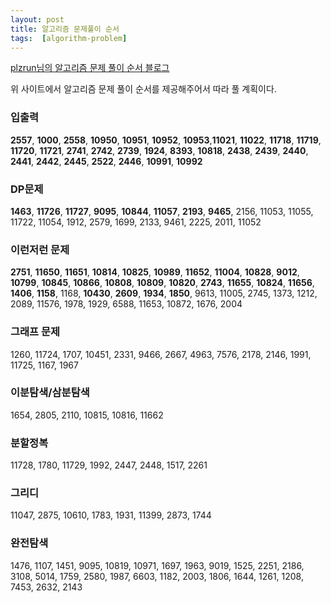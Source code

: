 ```yaml
---
layout: post
title: 알고리즘 문제풀이 순서
tags:  [algorithm-problem]
---
```


[plzrun님의 알고리즘 문제 풀이 순서 블로그](https://plzrun.tistory.com/entry/%EC%95%8C%EA%B3%A0%EB%A6%AC%EC%A6%98-%EB%AC%B8%EC%A0%9C%ED%92%80%EC%9D%B4PS-%EC%8B%9C%EC%9E%91%ED%95%98%EA%B8%B0)

위 사이트에서 알고리즘 문제 풀이 순서를 제공해주어서 따라 풀 계획이다.

### 입출력
**2557**, **1000**, **2558**, **10950**, **10951**, **10952**, **10953**,**11021**, **11022**, **11718**, **11719**, **11720**, **11721**, **2741**, **2742**, **2739**, **1924**, **8393**, **10818**, **2438**, **2439**, **2440**, **2441**, **2442**, **2445**, **2522**, **2446**, **10991**, **10992**

### DP문제
**1463**, **11726**, **11727**, **9095**, **10844**, **11057**, **2193**, **9465**, 2156, 11053, 11055, 11722, 11054, 1912, 2579, 1699, 2133, 9461, 2225, 2011, 11052

### 이런저런 문제
**2751**, **11650**, **11651**, **10814**, **10825**, **10989**, **11652**, **11004**, **10828**, **9012**, **10799**, **10845**, **10866**, **10808**, **10809**, **10820**, **2743**, **11655**, **10824**, **11656**, **1406**, **1158**, 1168, **10430**, **2609**, **1934**, **1850**, 9613, 11005, 2745, 1373, 1212, 2089, 11576, 1978, 1929, 6588, 11653, 10872, 1676, 2004

### 그래프 문제
1260, 11724, 1707, 10451, 2331, 9466, 2667, 4963, 7576, 2178, 2146, 1991, 11725, 1167, 1967

### 이분탐색/삼분탐색
1654, 2805, 2110, 10815, 10816, 11662

### 분할정복
11728, 1780, 11729, 1992, 2447, 2448, 1517, 2261

### 그리디
11047, 2875, 10610, 1783, 1931, 11399, 2873, 1744

### 완전탐색
1476, 1107, 1451, 9095, 10819, 10971, 1697, 1963, 9019, 1525, 2251, 2186, 3108, 5014, 1759, 2580, 1987, 6603, 1182, 2003, 1806, 1644, 1261, 1208, 7453, 2632, 2143
